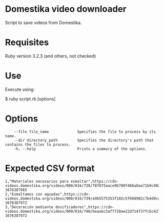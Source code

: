 # Domestika video downloader
Script to save videos from Domestika.

# Requisites
Ruby version 3.2.3 (and others, not checked)

# Use
Execute using:

$ ruby script.rb [options]

# Options
```
    --file file_name             Specifies the file to process by its name.
    --dir directory_path         Specifies the directory's path that contains the files to process.
    -h, --help                   Prints a summary of the options.
```

# Expected CSV format
```
1,"Materiales necesarios para esmaltar",https://cdn-videos.domestika.org/videos/000/016/738/78f075aace9b780f466a0aa71b9c902f/master.m3u8?1676387965
2,"Esmaltamos con aguadas",https://cdn-videos.domestika.org/videos/000/016/739/a9b5575353f102c5f60d982c7b4d9ca6/master.m3u8?1676387972
3,"Decoración mediante dosificadores",https://cdn-videos.domestika.org/videos/000/016/740/beaabc5af7720ae22d714f37fcbc427d/master.m3u8?1676387972
```
